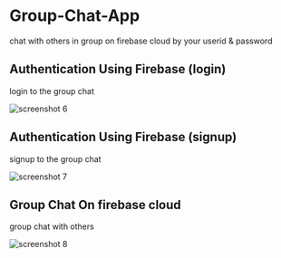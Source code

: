 # Group-Chat-App
chat with others in group on firebase cloud by your userid &amp; password


## Authentication Using Firebase (login)
login to the group chat

![screenshot 6](https://user-images.githubusercontent.com/33967582/39275765-50068524-489b-11e8-8655-236373692d32.png)

## Authentication Using Firebase (signup)
signup to the group chat

![screenshot 7](https://user-images.githubusercontent.com/33967582/39275788-6fa730a4-489b-11e8-9ae5-5fd0f7a4df9c.png)

## Group Chat On firebase cloud
group chat with others

![screenshot 8](https://user-images.githubusercontent.com/33967582/39276185-e813d848-489c-11e8-84eb-4702d7dc8c99.png)

